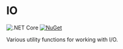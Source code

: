 # IO

![.NET Core](https://github.com/messerli-informatik-ag/io/workflows/.NET%20Core/badge.svg)
[![NuGet](https://img.shields.io/nuget/v/Messerli.IO.svg)](https://www.nuget.org/packages/Messerli.IO/)

Various utility functions for working with I/O.
